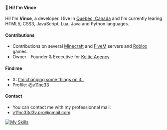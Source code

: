 #### 👋 Hi! I'm Vince
Hi! I'm **Vince**, a developer. I live in [Quebec, Canada](https://www.google.ca/maps/place/Quebec/@53.3443433,-78.971964,5z/data=!3m1!4b1!4m6!3m5!1s0x4c58b5349fd1a8a1:0x1040cadae4d0020!8m2!3d53.796105!4d-68.4424801!16zL20vMDY5NGo?entry=ttu) and I'm currently learing HTML5, CSS3, JavaScript, Lua, Java and Python languages.

#### Contributions
- Contributions on several [Minecraft](https://minecarft.net) and [FiveM](https://fivem.net) servers and [Roblox](https://roblox.com) games.
- Owner - Founder & Executive for [Keltic Agency](https://github.com/Keltic-Agency).

#### Find me
- X: [I'm changing some things on it..](https://x.com)
- Profile: [@v11nc33](https://github.com/v11nc33)

#### Contact
- You can contact me with my professionnal mail:
- [v11nc33d3v.pro@gmail.com](mailto:v11nc33d3v.pro@gmail.com)

[![My Skills](https://skills.thijs.gg/icons?i=html,css,js,lua,java,python,vscode,figma)](https://github.com/v11nc33)
